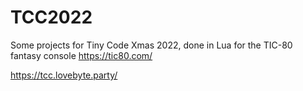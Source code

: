 # TCC2022
Some projects for Tiny Code Xmas 2022, done in Lua for the TIC-80 fantasy console https://tic80.com/ 

https://tcc.lovebyte.party/
